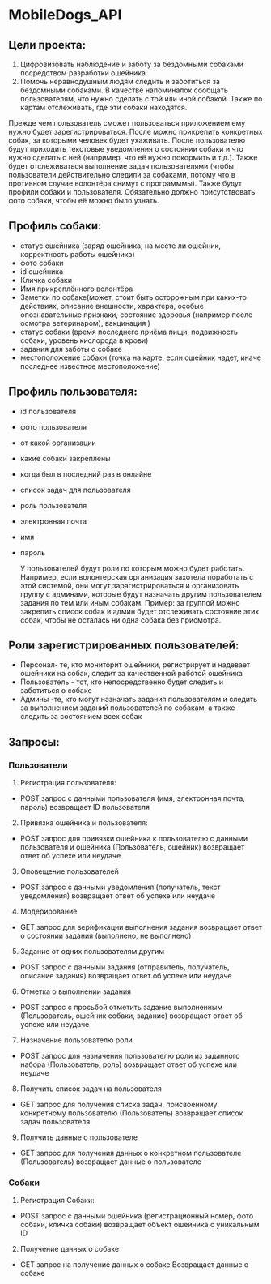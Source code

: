 # MobileDogs_API
## Цели проекта:
1. Цифровизовать наблюдение и заботу за бездомными собаками посредством разработки ошейника.
2. Помочь неравнодушным людям следить и заботиться за бездомными собаками. В качестве напоминалок сообщать пользователям, что нужно сделать с той или иной собакой. Также по картам отслеживать, где эти собаки находятся.

Прежде чем пользователь сможет пользоваться приложением ему нужно будет зарегистрироваться. После можно прикрепить конкретных собак, за которыми человек будет ухаживать. После пользователю будут приходить текстовые уведомления о состоянии собаки и что нужно сделать с ней (например, что её нужно покормить и т.д.). Также будет отслеживаться выполнение задач пользователями (чтобы пользователи действительно следили за собаками, потому что в противном случае волонтёра снимут с программмы). Также будут профили собаки и пользователя. Обязательно должно присутствовать фото собаки, чтобы её можно было узнать.

## Профиль собаки:
- статус ошейника (заряд ошейника, на месте ли ошейник, корректность работы ошейника)
- фото собаки
- id ошейника
- Кличка собаки
- Имя прикреплённого волонтёра
- Заметки по собаке(может, стоит быть осторожным при каких-то действиях, описание внешности, характера, особые опознавательные признаки, состояние здоровья (например после осмотра ветеринаром), вакцинация )
- статус собаки (время последнего приёма пищи, подвижность собаки, уровень кислорода в крови)
- задания для заботы о собаке
- местоположение собаки (точка на карте, если ошейник надет, иначе последнее известное местоположение)

## Профиль пользователя:
- id пользователя
- фото пользователя
- от какой организации
- какие собаки закреплены
- когда был в последний раз в онлайне
- список задач для пользователя
- роль пользователя
- электронная почта
- имя
- пароль

  У пользователей будут роли по которым можно будет работать. Например, если волонтерская организация захотела поработать с этой системой, они могут зарагистрироваться и организовать группу с админами, которые будут назначать другим пользователем задания по тем или иным собакам. Пример: за группой можно закрепить список собак и админ будет отслеживать состояние этих собак, чтобы не осталась ни одна собака без присмотра.

## Роли зарегистрированных пользователей:
- Персонал- те, кто мониторит ошейники, регистрирует и надевает ошейники на собак, следит за качественной работой ошейника
- Пользователь - тот, кто непосредственно будет следить и заботиться о собаке
- Админы -те, кто могут назначать задания пользователям и следить за выполнением заданий пользователей по собакам, а также следить за состоянием всех собак

## Запросы: 

### Пользователи

1. Регистрация пользователя:
- POST запрос с данными пользователя (имя, электронная почта, пароль)
возвращает ID пользователя

2. Привязка ошейника и пользователя:
- POST запрос для привязки ошейника к пользователю с данными пользователя и ошейника (Пользователь, ошейник)
возвращает ответ об успехе или неудаче

3. Оповещение пользователей
- POST запрос с данными уведомления (получатель, текст уведомления)
возвращает ответ об успехе или неудаче

4. Модерирование
- GET запрос для верификации выполнения задания
возвращает ответ о состоянии задания (выполнено, не выполнено)

5. Задание от одних пользователям другим
- POST запрос с данными задания (отправитель, получатель, описание задания)
возвращает ответ об успехе или неудаче

6. Отметка о выполнении задания
- POST запрос с просьбой отметить задание выполненным (Пользователь, ошейник собаки, задание)
возвращает ответ об успехе или неудаче

7. Назначение пользователю роли
- POST запрос для назначения пользователю роли из заданного набора (Пользователь, роль)
возвращает ответ об успехе или неудаче

8. Получить список задач на пользователя
- GET запрос для получения списка задач, присвоенному конкретному пользователю (Пользователь)
возвращает список задач пользователя

9. Получить данные о пользователе
- GET запрос для получения данных о конкретном пользователе (Пользователь)
возвращает данные о пользователе

### Собаки

1. Регистрация Собаки:
- POST запрос с данными ошейника (регистрационный номер, фото собаки, кличка собаки)
возвращает объект ошейника с уникальным ID

2. Получение данных о собаке
- GET запрос на получение данных о собаке
Возвращает данные о собаке

